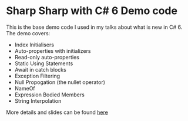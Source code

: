 # Sharp Sharp with C# 6 Demo code

This is the base demo code I used in my talks about what is new in C# 6. The demo covers:
- Index Initialisers
- Auto-properties with initializers 
- Read-only auto-properties
- Static Using Statements
- Await in catch blocks
- Exception Filtering
- Null Propogation (the nullet operator)
- NameOf
- Expression Bodied Members
- String Interpolation

More details and slides can be found [here](http://www.sadev.co.za/content/slides-my-devday-march-2015-talks)
